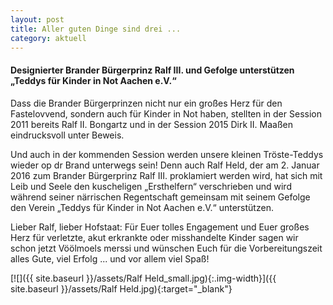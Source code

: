 ```yaml
---
layout: post
title: Aller guten Dinge sind drei ...
category: aktuell
---
```


#### Designierter Brander Bürgerprinz Ralf III. und Gefolge unterstützen „Teddys für Kinder in Not Aachen e.V.“

Dass die Brander Bürgerprinzen nicht nur ein großes Herz für den Fastelovvend, sondern auch für Kinder in Not haben, stellten in der Session 2011 bereits Ralf II. Bongartz und in der Session 2015 Dirk II. Maaßen eindrucksvoll unter Beweis.

Und auch in der kommenden Session werden unsere kleinen Tröste-Teddys wieder op dr Brand unterwegs sein! Denn auch Ralf Held, der am 2. Januar 2016 zum Brander Bürgerprinz Ralf III. proklamiert werden wird, hat sich mit Leib und Seele den kuscheligen „Ersthelfern“ verschrieben und wird während seiner närrischen Regentschaft gemeinsam mit seinem Gefolge den Verein „Teddys für Kinder in Not Aachen e.V.“ unterstützen.

Lieber Ralf, lieber Hofstaat: Für Euer tolles Engagement und Euer großes Herz für verletzte, akut erkrankte oder misshandelte Kinder sagen wir schon jetzt Vöölmoels merssi und wünschen Euch für die Vorbereitungszeit alles Gute, viel Erfolg ... und vor allem viel Spaß!

[![]({{ site.baseurl }}/assets/Ralf Held_small.jpg){:.img-width}]({{ site.baseurl }}/assets/Ralf Held.jpg){:target="_blank"}
